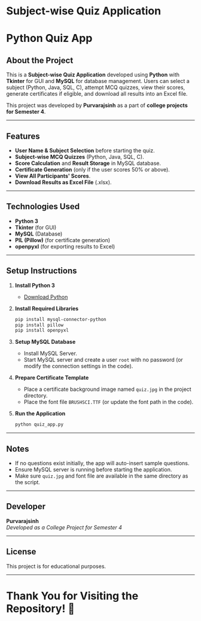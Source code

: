 # Subject-wise Quiz Application
# Python Quiz App
## About the Project

This is a **Subject-wise Quiz Application** developed using **Python** with **Tkinter** for GUI and **MySQL** for database management. Users can select a subject (Python, Java, SQL, C), attempt MCQ quizzes, view their scores, generate certificates if eligible, and download all results into an Excel file.

This project was developed by **Purvarajsinh** as a part of **college projects for Semester 4**.

---

## Features

- **User Name & Subject Selection** before starting the quiz.
- **Subject-wise MCQ Quizzes** (Python, Java, SQL, C).
- **Score Calculation** and **Result Storage** in MySQL database.
- **Certificate Generation** (only if the user scores 50% or above).
- **View All Participants' Scores**.
- **Download Results as Excel File** (.xlsx).

---

## Technologies Used

- **Python 3**
- **Tkinter** (for GUI)
- **MySQL** (Database)
- **PIL (Pillow)** (for certificate generation)
- **openpyxl** (for exporting results to Excel)

---

## Setup Instructions

1. **Install Python 3**

   - [Download Python](https://www.python.org/downloads/)

2. **Install Required Libraries**

   ```bash
   pip install mysql-connector-python
   pip install pillow
   pip install openpyxl
   ```

3. **Setup MySQL Database**

   - Install MySQL Server.
   - Start MySQL server and create a user `root` with no password (or modify the connection settings in the code).

4. **Prepare Certificate Template**

   - Place a certificate background image named `quiz.jpg` in the project directory.
   - Place the font file `BRUSHSCI.TTF` (or update the font path in the code).

5. **Run the Application**

   ```bash
   python quiz_app.py
   ```

---

## Notes

- If no questions exist initially, the app will auto-insert sample questions.
- Ensure MySQL server is running before starting the application.
- Make sure `quiz.jpg` and font file are available in the same directory as the script.

---

## Developer

**Purvarajsinh**\
*Developed as a College Project for Semester 4*

---

## License

This project is for educational purposes.

---

# Thank You for Visiting the Repository! 🎉

